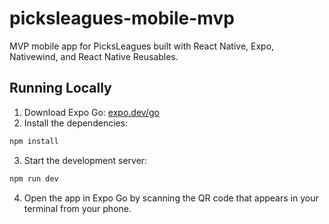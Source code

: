 # picksleagues-mobile-mvp

MVP mobile app for PicksLeagues built with React Native, Expo, Nativewind, and React Native Reusables.

## Running Locally

1. Download Expo Go: [expo.dev/go](https://expo.dev/go)
2. Install the dependencies:

```bash
npm install
```

3. Start the development server:

```bash
npm run dev
```

4. Open the app in Expo Go by scanning the QR code that appears in your terminal from your phone.
